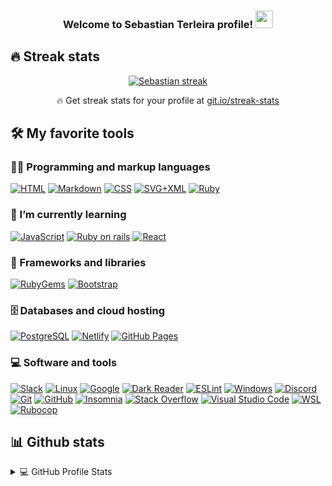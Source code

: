 <h3 align="center">
  Welcome to Sebastian Terleira profile!
  <img src="https://media.giphy.com/media/hvRJCLFzcasrR4ia7z/giphy.gif" width="28">
</h3>

## 🔥 Streak stats

<!-- GitHub Readme Streak Stats - https://github.com/SebastianTerleira/github-readme-streak-stats -->
<p align="center">
  <a href="https://github.com/SebastianTerleira/github-readme-streak-stats">
    <img title="🔥 Get streak stats for your profile at git.io/streak-stats" alt="Sebastian streak" src="https://streak-stats.demolab.com/?user=SebastianTerleira&theme=gotham"/>
  </a>
  <p align="center">🔥 Get streak stats for your profile at <a href="https://git.io/streak-stats">git.io/streak-stats</a></p>
</p>

<!-- Some badges are from https://github.com/Ileriayo/markdown-badges -->

## 🛠️ My favorite tools

### 👨‍💻 Programming and markup languages

<p>
    <a href="https://github.com/search?q=user%3ASebastianTerleira+language%3Ahtml"><img alt="HTML" src="https://img.shields.io/badge/HTML-E34F26.svg?logo=html5&logoColor=white"></a>
     <a href="https://github.com/search?q=user%3ASebastianTerleira+language%3Amarkdown"><img alt="Markdown" src="https://img.shields.io/badge/Markdown-000000.svg?logo=markdown&logoColor=white"></a>
     <a href="https://github.com/search?q=user%3ASebastianTerleira+language%3Acss"><img alt="CSS" src="https://img.shields.io/badge/CSS-1572B6.svg?logo=css3&logoColor=white"></a>
     <a href="https://github.com/search?q=user%3ASebastianTerleira+language%3Asvg"><img alt="SVG+XML" src="https://img.shields.io/badge/SVG%2BXML-e0982c.svg?logo=svg&logoColor=white"></a>
     <a href="https://github.com/search?q=user%3ASebastianTerleira+language%3Asvg"><img alt="Ruby" src="https://img.shields.io/badge/-Ruby-CC0000.svg?logo=ruby&logoColor=CC342D&style=flat"></a>
</p>

### 🌱 I’m currently learning

<p>
    <a href="https://github.com/search?q=user%3ASebastianTerleira+language%3Ajavascript"><img alt="JavaScript" src="https://img.shields.io/badge/JavaScript-F7DF1E.svg?logo=javascript&logoColor=black"></a>
    <a href="https://github.com/search?q=user%3ASebastianTerleira+language%3Asvg"><img alt="Ruby on rails" src="https://img.shields.io/badge/-Ruby%20on%20Rails-191919.svg?logo=rubyonrails&logoColor=CC0000&style=flat%22"></a>
    <a href="https://github.com/search?q=user%3ASebastianTerleira+language%3Asvg"><img alt="React" src="https://img.shields.io/badge/-React-61DAFB.svg?logo=react&logoColor=white&style=flat%22"></a>
</p>

### 🧰 Frameworks and libraries

<p>
    <a href="https://github.com/search?q=user%3ASebastianTerleira+language%3Asvg"><img alt="RubyGems" src="https://img.shields.io/badge/-RubyGems-CC0000.svg?logo=rubygems&logoColor=E9573F&style=flat%22"></a>
		<a href="https://github.com/search?q=user%3ASebastianTerleira+language%3Asvg"><img alt="Bootstrap" src="https://img.shields.io/badge/-Bootstrap-7952B3.svg?logo=bootstrap&logoColor=white&style=flat%22"></a>
</p>

### 🗄️ Databases and cloud hosting

<p>
    <a href="#"><img alt="PostgreSQL" src="https://img.shields.io/badge/-PostgreSQL-4169E1.svg?logo=postgresql&logoColor=white&style=flat%22"></a>
		<a href="#"><img alt="Netlify" src="https://img.shields.io/badge/-Netlify-00C7B7.svg?logo=netlify&logoColor=white&style=flat%22"></a>
		<a href="#"><img alt="GitHub Pages" src="https://img.shields.io/badge/GitHub%20Pages-327FC7.svg?logo=github&logoColor=white"></a>
</p>

### 💻 Software and tools

<p>
    <a href="#"><img alt="Slack" src="https://img.shields.io/badge/-Slack-4A154B.svg?logo=slack&logoColor=white&style=flat%22"></a>
		<a href="#"><img alt="Linux" src="https://img.shields.io/badge/-Linux-FCC624.svg?logo=linux&logoColor=white&style=flat%22"></a>
		<a href="#"><img alt="Google" src="https://img.shields.io/badge/-Google-4285F4.svg?logo=google&logoColor=white&style=flat%22"></a>
		<a href="#"><img alt="Dark Reader" src="https://img.shields.io/badge/-Dark%20Reader-141E24?logo=dark-reader&logoColor=white"></a>
		<a href="#"><img alt="ESLint" src="https://img.shields.io/badge/-ESLint-4B32C3.svg?logo=eslint&logoColor=white&style=flat%22"></a>
		<a href="#"><img alt="Windows" src="https://img.shields.io/badge/-Windows-0078D6.svg?logo=windows&logoColor=white&style=flat%22"></a>
		<a href="#"><img alt="Discord" src="https://img.shields.io/badge/-Discord-5865F2.svg?logo=discord&logoColor=white"></a>
    <a href="#"><img alt="Git" src="https://img.shields.io/badge/Git-F05033.svg?logo=git&logoColor=white"></a>
		<a href="#"><img alt="GitHub" src="https://img.shields.io/badge/GitHub-8034A9.svg?logo=github&logoColor=white"></a>
		<a href="#"><img alt="Insomnia" src="https://img.shields.io/badge/-Insomnia-4000BF.svg?logo=insomnia&logoColor=white&style=flat%22"></a>
		<a href="#"><img alt="Stack Overflow" src="https://img.shields.io/badge/-Stack%20Overflow-FE7A16?logo=stack-overflow&logoColor=white"></a>
    <a href="#"><img alt="Visual Studio Code" src="https://img.shields.io/badge/Visual%20Studio%20Code-0078d7.svg?logo=visual-studio-code&logoColor=white"></a>
		<a href="#"><img alt="WSL" src="https://img.shields.io/badge/-WSL-4D4D4D.svg?logo=windowsterminal&logoColor=white&style=flat%22"></a>
		<a href="#"><img alt="Rubocop" src="https://img.shields.io/badge/-Rubocop-1c0d02.svg?logo=rubocop&logoColor=white&style=flat%22"></a>
</p>

## 📊 Github stats

<!-- https://github.com/anuraghazra/github-readme-stats -->
<details> 
  <summary>💻 GitHub Profile Stats</summary>
  <br/>
    <img src="https://github-readme-stats.vercel.app/api?username=SebastianTerleira&show_icons=true&theme=gotham&hide_border=true&bg_color=1F222E&title_color=F85D7F&icon_color=F8D866&hide=Jupyter%20Notebook"" alt="Sebastian Top Languages" height="192px"/>
  <a href="https://github.com/anuraghazra/github-readme-stats"><img alt="DenverCoder1's Top Languages" src="https://github-readme-stats.vercel.app/api/top-langs/?username=SebastianTerleira&langs_count=8&layout=compact&theme=react&hide_border=true&bg_color=1F222E&title_color=F85D7F&icon_color=F8D866&hide=Jupyter%20Notebook" height="192px" width="380px"/></a>
  <br/>
  <b>Note:</b> Top languages is only a metric of the languages my public code consists of and doesn't reflect experience or skill level.
</details>

<!-- https://github.com/ashutosh00710/github-readme-activity-graph -->

<!-- <a href="https://github.com/ashutosh00710/github-readme-activity-graph"><img alt="Sebastian's Activity Graph" src="https://denvercoder1-activity-graph.herokuapp.com/graph/?username=SebastianTerleira&bg_color=1F222E&color=F8D866&line=F85D7F&point=FFFFFF&hide_border=true" /></a> -->
